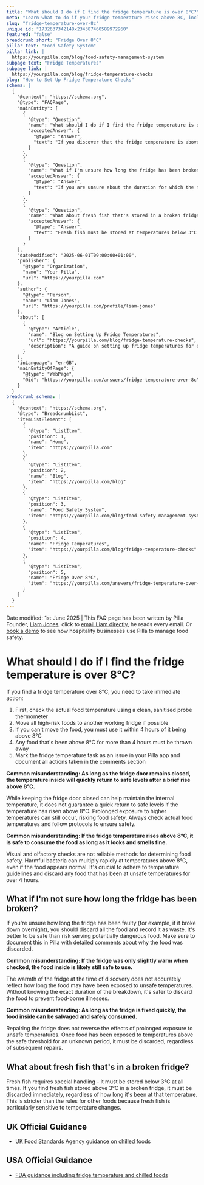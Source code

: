 ```yaml
---
title: "What should I do if I find the fridge temperature is over 8°C?"
meta: "Learn what to do if your fridge temperature rises above 8C, including checking food temperature, moving food, and discarding unsafe items."
slug: "fridge-temperature-over-8c"
unique id: "1732637342148x234387460589972960"
featured: "false"
breadcrumb short: "Fridge Over 8°C"
pillar text: "Food Safety System"
pillar link: |
  https://yourpilla.com/blog/food-safety-management-system
subpage text: "Fridge Temperatures"
subpage link: |
  https://yourpilla.com/blog/fridge-temperature-checks
blog: "How to Set Up Fridge Temperature Checks"
schema: |
  {
    "@context": "https://schema.org",
    "@type": "FAQPage",
    "mainEntity": [
      {
        "@type": "Question",
        "name": "What should I do if I find the fridge temperature is over 8°C?",
        "acceptedAnswer": {
          "@type": "Answer",
          "text": "If you discover that the fridge temperature is above 8°C, you should immediately take the following steps: (1) Check the actual food temperature using a clean, sanitised probe thermometer. (2) Move all high-risk foods to another working fridge if possible. (3) If moving the food is not an option, use it within 4 hours of exceeding 8°C. (4) Discard any food that has been at or above 8°C for more than 4 hours to ensure safety. Remember to document all actions taken in your Pilla app and mark the fridge temperature task as an issue."
        }
      },
      {
        "@type": "Question",
        "name": "What if I'm unsure how long the fridge has been broken?",
        "acceptedAnswer": {
          "@type": "Answer",
          "text": "If you are unsure about the duration for which the fridge has been faulty, it is safest to discard all the food and record it as waste. This precaution helps prevent the risk of serving potentially harmful food. Always document the reason for discarding the food in your Pilla app with detailed comments."
        }
      },
      {
        "@type": "Question",
        "name": "What about fresh fish that's stored in a broken fridge?",
        "acceptedAnswer": {
          "@type": "Answer",
          "text": "Fresh fish must be stored at temperatures below 3°C at all times to ensure safety. If you find fresh fish stored above 3°C in a broken fridge, it must be discarded immediately, regardless of how long it's been at that temperature. This measure is crucial due to the high sensitivity of fresh fish to temperature fluctuations."
        }
      }
    ],
    "dateModified": "2025-06-01T09:00:00+01:00",
    "publisher": {
      "@type": "Organization",
      "name": "Your Pilla",
      "url": "https://yourpilla.com"
    },
    "author": {
      "@type": "Person",
      "name": "Liam Jones",
      "url": "https://yourpilla.com/profile/liam-jones"
    },
    "about": [
      {
        "@type": "Article",
        "name": "Blog on Setting Up Fridge Temperatures",
        "url": "https://yourpilla.com/blog/fridge-temperature-checks",
        "description": "A guide on setting up fridge temperatures for effective monitoring and management within the hospitality industry."
      }
    ],
    "inLanguage": "en-GB",
    "mainEntityOfPage": {
      "@type": "WebPage",
      "@id": "https://yourpilla.com/answers/fridge-temperature-over-8c"
    }
  }
breadcrumb_schema: |
  {
    "@context": "https://schema.org",
    "@type": "BreadcrumbList",
    "itemListElement": [
      {
        "@type": "ListItem",
        "position": 1,
        "name": "Home",
        "item": "https://yourpilla.com"
      },
      {
        "@type": "ListItem",
        "position": 2,
        "name": "Blog",
        "item": "https://yourpilla.com/blog"
      },
      {
        "@type": "ListItem",
        "position": 3,
        "name": "Food Safety System",
        "item": "https://yourpilla.com/blog/food-safety-management-system"
      },
      {
        "@type": "ListItem",
        "position": 4,
        "name": "Fridge Temperatures",
        "item": "https://yourpilla.com/blog/fridge-temperature-checks"
      },
      {
        "@type": "ListItem",
        "position": 5,
        "name": "Fridge Over 8°C",
        "item": "https://yourpilla.com/answers/fridge-temperature-over-8c"
      }
    ]
  }
---
```


Date modified: 1st June 2025 | This FAQ page has been written by Pilla Founder, [Liam Jones](https://yourpilla.com/profile/liam-jones), click to [email Liam directly](https://mailto:liam@yourpilla.com/), he reads every email. Or [book a demo](https://calendly.com/pilla/demo) to see how hospitality businesses use Pilla to manage food safety.

# What should I do if I find the fridge temperature is over 8°C?

If you find a fridge temperature over 8°C, you need to take immediate action:

1.  First, check the actual food temperature using a clean, sanitised probe thermometer
2.  Move all high-risk foods to another working fridge if possible
3.  If you can't move the food, you must use it within 4 hours of it being above 8°C
4.  Any food that's been above 8°C for more than 4 hours must be thrown away
5.  Mark the fridge temperature task as an issue in your Pilla app and document all actions taken in the comments section

**Common misunderstanding: As long as the fridge door remains closed, the temperature inside will quickly return to safe levels after a brief rise above 8°C.**

While keeping the fridge door closed can help maintain the internal temperature, it does not guarantee a quick return to safe levels if the temperature has risen above 8°C. Prolonged exposure to higher temperatures can still occur, risking food safety. Always check actual food temperatures and follow protocols to ensure safety.

**Common misunderstanding: If the fridge temperature rises above 8°C, it is safe to consume the food as long as it looks and smells fine.**

Visual and olfactory checks are not reliable methods for determining food safety. Harmful bacteria can multiply rapidly at temperatures above 8°C, even if the food appears normal. It's crucial to adhere to temperature guidelines and discard any food that has been at unsafe temperatures for over 4 hours.

## What if I'm not sure how long the fridge has been broken?

If you're unsure how long the fridge has been faulty (for example, if it broke down overnight), you should discard all the food and record it as waste. It's better to be safe than risk serving potentially dangerous food. Make sure to document this in Pilla with detailed comments about why the food was discarded.

**Common misunderstanding: If the fridge was only slightly warm when checked, the food inside is likely still safe to use.**

The warmth of the fridge at the time of discovery does not accurately reflect how long the food may have been exposed to unsafe temperatures. Without knowing the exact duration of the breakdown, it's safer to discard the food to prevent food-borne illnesses.

**Common misunderstanding: As long as the fridge is fixed quickly, the food inside can be salvaged and safely consumed.**

Repairing the fridge does not reverse the effects of prolonged exposure to unsafe temperatures. Once food has been exposed to temperatures above the safe threshold for an unknown period, it must be discarded, regardless of subsequent repairs.

## What about fresh fish that's in a broken fridge?

Fresh fish requires special handling - it must be stored below 3°C at all times. If you find fresh fish stored above 3°C in a broken fridge, it must be discarded immediately, regardless of how long it's been at that temperature. This is stricter than the rules for other foods because fresh fish is particularly sensitive to temperature changes.

## UK Official Guidance

-   [UK Food Standards Agency guidance on chilled foods](https://www.food.gov.uk/safety-hygiene/how-to-chill-freeze-and-defrost-food-safely)

## USA Official Guidance

-   [FDA guidance including fridge temperature and chilled foods](https://www.fda.gov/consumers/consumer-updates/are-you-storing-food-safely)